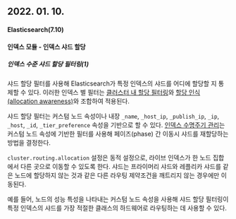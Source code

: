 ## 2022. 01. 10.

#### Elasticsearch(7.10)

#### 인덱스 모듈 - 인덱스 샤드 할당

##### 인덱스 수준 샤드 할당 필터링(1)

샤드 할당 필터를 사용해 Elasticsearch가 특정 인덱스의 샤드를 어디에 할당할 지 통제할 수 있다. 이러한 인덱스 별 필터는 [클러스터 내 할당 필터링][cluster-wide-alloc-filter]와 [할당 인식(allocation awareness)][alloc-awareness]와 조합하여 적용된다.

샤드 할당 필터는 커스텀 노드 속성이나 내장 `_name`, `_host_ip`, `_publish_ip`, `_ip`, `_host`, `_id`, `_tier_preference` 속성을 기반으로 할 수 있다. [인덱스 수명주기 관리][index-lc-mgmt]는 커스텀 노드 속성에 기반한 필터를 사용해 페이즈(phase) 간 이동시 샤드를 재할당하는 방법을 결정한다.

`cluster.routing.allocation` 설정은 동적 설정으로, 라이브 인덱스가 한 노드 집합에서 다른 곳으로 이동할 수 있도록 한다. 샤드는 프라이머리 샤드와 레플리카 샤드를 같은 노드에 할당하지 않는 것과 같은 다른 라우팅 제약조건을 깨트리지 않는 경우에만 이동된다. 

예를 들어, 노드의 성능 특성을 나타내는 커스텀 노드 속성을 사용해 샤드 할당 필터링이 특정 인덱스의 샤드를 가장 적절한 클래스의 하드웨어로 라우팅하는 데 사용할 수 있다.



[cluster-wide-alloc-filter]: https://www.elastic.co/guide/en/elasticsearch/reference/7.10/modules-cluster.html#cluster-shard-allocation-filtering
[alloc-awareness]: https://www.elastic.co/guide/en/elasticsearch/reference/7.10/modules-cluster.html#shard-allocation-awareness
[index-lc-mgmt]: https://www.elastic.co/guide/en/elasticsearch/reference/7.10/index-lifecycle-management.html